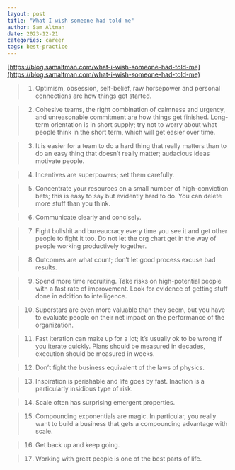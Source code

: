 ```yaml
---
layout: post
title: "What I wish someone had told me"
author: Sam Altman
date: 2023-12-21
categories: career
tags: best-practice
---
```


[https://blog.samaltman.com/what-i-wish-someone-had-told-me](https://blog.samaltman.com/what-i-wish-someone-had-told-me)

> 1. Optimism, obsession, self-belief, raw horsepower and personal connections are how things get started.

> 2. Cohesive teams, the right combination of calmness and urgency, and unreasonable commitment are how things get finished. Long-term orientation is in short supply; try not to worry about what people think in the short term, which will get easier over time.

> 3. It is easier for a team to do a hard thing that really matters than to do an easy thing that doesn’t really matter; audacious ideas motivate people.

> 4. Incentives are superpowers; set them carefully.

> 5. Concentrate your resources on a small number of high-conviction bets; this is easy to say but evidently hard to do. You can delete more stuff than you think.

> 6. Communicate clearly and concisely.

> 7. Fight bullshit and bureaucracy every time you see it and get other people to fight it too. Do not let the org chart get in the way of people working productively together.

> 8. Outcomes are what count; don’t let good process excuse bad results.

> 9. Spend more time recruiting. Take risks on high-potential people with a fast rate of improvement. Look for evidence of getting stuff done in addition to intelligence.

> 10. Superstars are even more valuable than they seem, but you have to evaluate people on their net impact on the performance of the organization.

> 11. Fast iteration can make up for a lot; it’s usually ok to be wrong if you iterate quickly. Plans should be measured in decades, execution should be measured in weeks.

> 12. Don’t fight the business equivalent of the laws of physics.

> 13. Inspiration is perishable and life goes by fast. Inaction is a particularly insidious type of risk.

> 14. Scale often has surprising emergent properties.

> 15. Compounding exponentials are magic. In particular, you really want to build a business that gets a compounding advantage with scale.

> 16. Get back up and keep going.

> 17. Working with great people is one of the best parts of life.